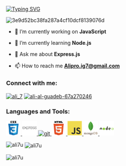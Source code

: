 [![Typing SVG](https://readme-typing-svg.demolab.com?font=Fira+Code&pause=1000&width=435&lines=Hi+%F0%9F%91%8B%2C+I'm+Ali+Al-Guaideb;+A+passionate+backend+developer+%E2%9A%A1)](https://git.io/typing-svg)

![3e9d52bc38fa287a4cf10dcf8139076d](https://user-images.githubusercontent.com/113184805/189753843-fd413847-46c7-4367-b2fd-44edb62f6a60.gif)


- 🔭 I’m currently working on **JavaScript**

- 🌱 I’m currently learning **Node.js**

- 💬 Ask me about **Express.js**

- 📫 How to reach me **Alipro.ig7@gmail.com**

<h3 align="left">Connect with me:</h3>
<p align="left">
<a href="https://codepen.io/ali_7" target="blank"><img align="center" src="https://raw.githubusercontent.com/rahuldkjain/github-profile-readme-generator/master/src/images/icons/Social/codepen.svg" alt="ali_7" height="30" width="40" /></a>
<a href="https://linkedin.com/in/ali-al-guadeb-67a270246" target="blank"><img align="center" src="https://raw.githubusercontent.com/rahuldkjain/github-profile-readme-generator/master/src/images/icons/Social/linked-in-alt.svg" alt="ali-al-guadeb-67a270246" height="30" width="40" /></a>
</p>

<h3 align="left">Languages and Tools:</h3>
<p align="left"> <a href="https://www.w3schools.com/css/" target="_blank" rel="noreferrer"> <img src="https://raw.githubusercontent.com/devicons/devicon/master/icons/css3/css3-original-wordmark.svg" alt="css3" width="40" height="40"/> </a> <a href="https://expressjs.com" target="_blank" rel="noreferrer"> <img src="https://raw.githubusercontent.com/devicons/devicon/master/icons/express/express-original-wordmark.svg" alt="express" width="40" height="40"/> </a> <a href="https://git-scm.com/" target="_blank" rel="noreferrer"> <img src="https://www.vectorlogo.zone/logos/git-scm/git-scm-icon.svg" alt="git" width="40" height="40"/> </a> <a href="https://www.w3.org/html/" target="_blank" rel="noreferrer"> <img src="https://raw.githubusercontent.com/devicons/devicon/master/icons/html5/html5-original-wordmark.svg" alt="html5" width="40" height="40"/> </a> <a href="https://developer.mozilla.org/en-US/docs/Web/JavaScript" target="_blank" rel="noreferrer"> <img src="https://raw.githubusercontent.com/devicons/devicon/master/icons/javascript/javascript-original.svg" alt="javascript" width="40" height="40"/> </a> <a href="https://www.mongodb.com/" target="_blank" rel="noreferrer"> <img src="https://raw.githubusercontent.com/devicons/devicon/master/icons/mongodb/mongodb-original-wordmark.svg" alt="mongodb" width="40" height="40"/> </a> <a href="https://nodejs.org" target="_blank" rel="noreferrer"> <img src="https://raw.githubusercontent.com/devicons/devicon/master/icons/nodejs/nodejs-original-wordmark.svg" alt="nodejs" width="40" height="40"/> </a> </p>

<p><img align="left" src="https://github-readme-stats.vercel.app/api/top-langs?username=ali7u&show_icons=true&locale=en&layout=compact" alt="ali7u" /></p>

<p>&nbsp;<img align="center" src="https://github-readme-stats.vercel.app/api?username=ali7u&show_icons=true&locale=en" alt="ali7u" /></p>

<p><img align="center" src="https://github-readme-streak-stats.herokuapp.com/?user=ali7u&" alt="ali7u" /></p>
